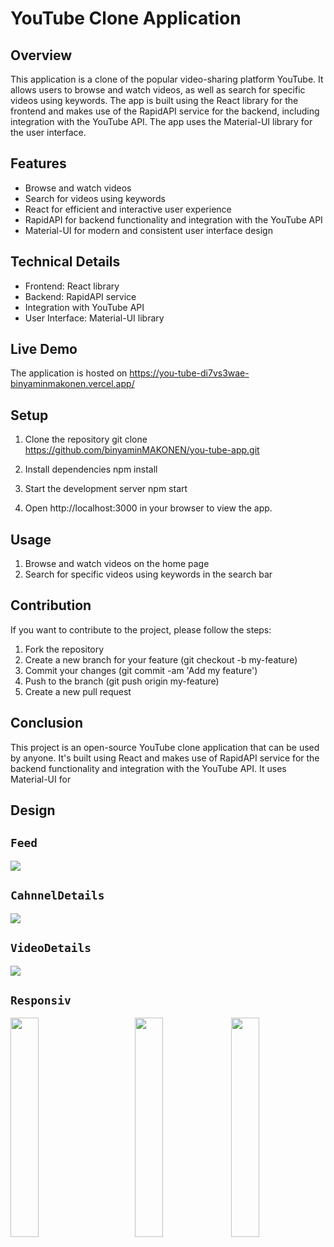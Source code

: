 # YouTube Clone Application

## Overview
This application is a clone of the popular video-sharing platform YouTube. It allows users to browse and watch videos, as well as search for specific videos using keywords. The app is built using the React library for the frontend and makes use of the RapidAPI service for the backend, including integration with the YouTube API. The app uses the Material-UI library for the user interface.

## Features
- Browse and watch videos
- Search for videos using keywords
- React for efficient and interactive user experience
- RapidAPI for backend functionality and integration with the YouTube API
- Material-UI for modern and consistent user interface design

## Technical Details
- Frontend: React library
- Backend: RapidAPI service 
- Integration with YouTube API
- User Interface: Material-UI library

## Live Demo
The application is hosted on https://you-tube-di7vs3wae-binyaminmakonen.vercel.app/

## Setup
1. Clone the repository
git clone https://github.com/binyaminMAKONEN/you-tube-app.git

2. Install dependencies
npm install


3. Start the development server
npm start


4. Open http://localhost:3000 in your browser to view the app.

## Usage
1. Browse and watch videos on the home page
2. Search for specific videos using keywords in the search bar

## Contribution
If you want to contribute to the project, please follow the steps:

1. Fork the repository
2. Create a new branch for your feature (git checkout -b my-feature)
3. Commit your changes (git commit -am 'Add my feature')
4. Push to the branch (git push origin my-feature)
5. Create a new pull request


## Conclusion
This project is an open-source YouTube clone application that can be used by anyone. It's built using React and makes use of RapidAPI service for the backend functionality and integration with the YouTube API. It uses Material-UI for


## Design

## `Feed`
<img src="https://user-images.githubusercontent.com/101037019/189981085-a1fad93e-e247-4df4-aee3-b1c6f4784d3d.png" />

## `CahnnelDetails`

<img src="https://user-images.githubusercontent.com/101037019/189981980-711e87e0-3d30-4f29-846e-138c30c47614.png" />

## `VideoDetails`

<img src="https://user-images.githubusercontent.com/101037019/189997307-5edeeb46-7491-4311-8385-5127bbd66ec0.png"/>

## `Responsiv`

<img src="https://user-images.githubusercontent.com/101037019/189997589-9a2d2a17-3499-4e32-82b8-423ee6ce173a.png" width="30%" align="right"/>
<img src="https://user-images.githubusercontent.com/101037019/189999459-083e0f95-bb4a-4fd8-8a67-680dbe874793.png" width="30%" align="right"/>
<img src="https://user-images.githubusercontent.com/101037019/189999603-daeb7b4f-9b05-4790-9583-84113247a07e.png" width="30%"/>
                                                                                                                                            
                                                                                                                                            

                                                                                                                                            
                                                                                                                                           
